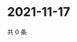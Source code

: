 # 2021-11-17

共 0 条

<!-- BEGIN WEIBO -->
<!-- 最后更新时间 Wed Nov 17 2021 18:09:49 GMT+0800 (China Standard Time) -->

<!-- END WEIBO -->
